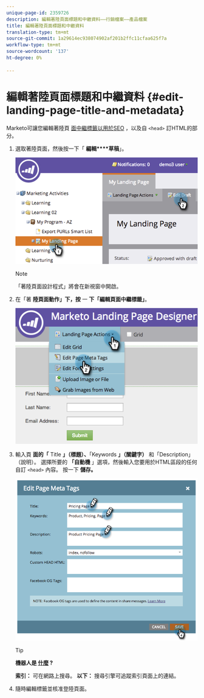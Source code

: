 ```yaml
---
unique-page-id: 2359726
description: 編輯著陸頁面標題和中繼資料——行銷檔案——產品檔案
title: 編輯著陸頁面標題和中繼資料
translation-type: tm+mt
source-git-commit: 1a29614ec938074902af201b2ffc11cfaa625f7a
workflow-type: tm+mt
source-wordcount: '137'
ht-degree: 0%

---
```



# 編輯著陸頁面標題和中繼資料 {#edit-landing-page-title-and-metadata}

Marketo可讓您編輯著陸頁 [面中繼標籤以用於SEO](http://www.w3schools.com/tags/tag_meta.asp) ，以及自 `<head>` 訂HTML的部分。

1. 選取著陸頁面，然後按一下「 **編輯****草稿**」。

   ![](assets/image2014-9-17-11-3a39-3a21.png)

   >[!NOTE]
   >
   >「著陸頁面設計程式」將會在新視窗中開啟。

1. 在「著 **陸頁面動作」下，按** 一 **下「編輯頁面中繼標籤」**。

   ![](assets/image2014-9-17-11-3a39-3a32.png)

1. 輸入頁 **面的「** Title **」（標題）、**「Keywords **」（關鍵字）** 和「Description」（說明）。 選擇所要的 **「自動機** 」選項，然後輸入您要用於HTML區段的任何自訂 `<head>` 內容。 按一下 **儲存。**

   ![](assets/image2014-9-17-11-3a39-3a50.png)

   >[!TIP]
   >
   >**機器人是 [什麼](http://www.robotstxt.org/meta.html) ?**
   >
   >
   >**索引：** 可在網路上搜尋。 **以下：** 搜尋引擎可追蹤索引頁面上的連結。

1. 隨時編輯標籤並核准登陸頁面。

